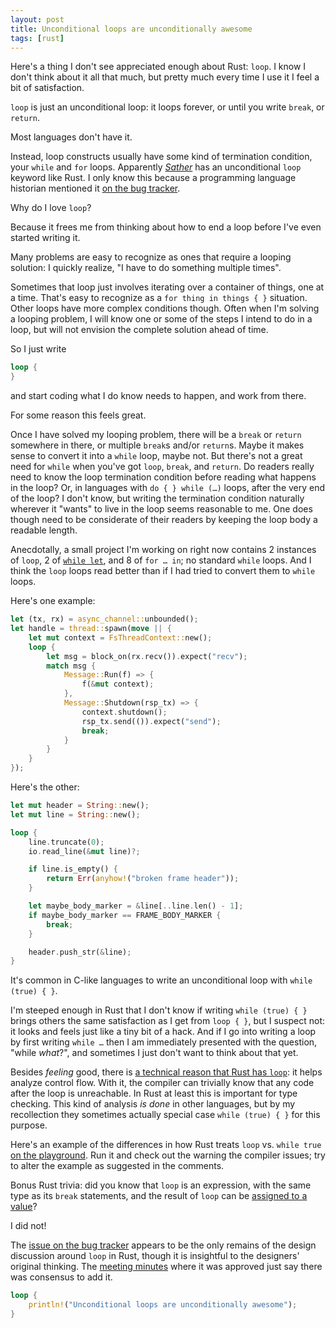 ```yaml
---
layout: post
title: Unconditional loops are unconditionally awesome
tags: [rust]
---
```


Here's a thing I don't see appreciated enough about Rust: `loop`.
I know I don't think about it all that much,
but pretty much every time I use it I feel a bit of satisfaction.

`loop` is just an unconditional loop:
it loops forever, or until you write `break`, or `return`.

Most languages don't have it.

Instead, loop constructs usually have some kind of termination condition,
your `while` and `for` loops.
Apparently _[Sather]_ has an unconditional `loop` keyword like Rust.
I only know this because a programming language historian mentioned it [on the bug tracker][bug2].

Why do I love `loop`?

Because it frees me from thinking about how to end a loop
before I've even started writing it.

Many problems are easy to recognize as ones that require a looping solution:
I quickly realize, "I have to do something multiple times".

Sometimes that loop just involves iterating over a container of things,
one at a time.
That's easy to recognize as a `for thing in things { }` situation.
Other loops have more complex conditions though.
Often when I'm solving a looping problem,
I will know one or some of the steps I intend to do in a loop,
but will not envision the complete solution ahead of time.

So I just write

```rust
loop {
}
```

and start coding what I do know needs to happen,
and work from there.

For some reason this feels great.

Once I have solved my looping problem,
there will be a `break` or `return` somewhere in there,
or multiple `break`s and/or `return`s.
Maybe it makes sense to convert it into a `while` loop,
maybe not. But there's not a great need
for `while` when you've got `loop`, `break`, and `return`.
Do readers really need to know the loop termination condition
before reading what happens in the loop?
Or, in languages with `do { } while (…)` loops,
after the very end of the loop?
I don't know,
but writing the termination condition
naturally wherever it "wants" to live in the loop
seems reasonable to me.
One does though need to be considerate of
their readers by keeping the loop body a readable length.

Anecdotally, a small project I'm working on right now
contains 2 instances of `loop`, 2 of [`while let`],
and 8 of `for … in`;
no standard `while` loops.
And I think the `loop` loops read better than if I had
tried to convert them to `while` loops.

[`while let`]: https://doc.rust-lang.org/rust-by-example/flow_control/while_let.html

Here's one example:

```rust
let (tx, rx) = async_channel::unbounded();
let handle = thread::spawn(move || {
    let mut context = FsThreadContext::new();
    loop {
        let msg = block_on(rx.recv()).expect("recv");
        match msg {
            Message::Run(f) => {
                f(&mut context);
            },
            Message::Shutdown(rsp_tx) => {
                context.shutdown();
                rsp_tx.send(()).expect("send");
                break;
            }
        }
    }
});
```

Here's the other:

```rust
let mut header = String::new();
let mut line = String::new();

loop {
    line.truncate(0);
    io.read_line(&mut line)?;

    if line.is_empty() {
        return Err(anyhow!("broken frame header"));
    }

    let maybe_body_marker = &line[..line.len() - 1];
    if maybe_body_marker == FRAME_BODY_MARKER {
        break;
    }

    header.push_str(&line);
}
```

It's common in C-like languages to write an unconditional loop
with `while (true) { }`.

I'm steeped enough in Rust that I don't know if writing `while (true) { }`
brings others the same satisfaction as I get from `loop { }`,
but I suspect not: it looks and feels just like a tiny bit of a hack.
And if I go into writing a loop by first writing `while …`
then I am immediately presented with the question,
"while _what_?",
and sometimes I just don't want to think about that yet.

Besides _feeling_ good,
there is [a technical reason that Rust has `loop`][bug]:
it helps analyze control flow.
With it, the compiler can trivially know that any code
after the loop is unreachable.
In Rust at least this is important for type checking.
This kind of analysis _is done_ in other languages,
but by my recollection they sometimes actually
special case `while (true) { }` for this purpose.

Here's an example of the differences in how Rust
treats `loop` vs. `while true` [on the playground][pg].
Run it and check out the warning the compiler
issues; try to alter the example as suggested in the comments.

[pg]: https://play.rust-lang.org/?version=stable&mode=debug&edition=2018&gist=010dce12fdd4c0818322717e161a2f91

Bonus Rust trivia:
did you know that `loop` is an expression,
with the same type as its `break` statements,
and the result of `loop` can be [assigned to a value][lv]?

I did not!

[lv]: https://doc.rust-lang.org/stable/reference/expressions/loop-expr.html#break-and-loop-values

The [issue on the bug tracker][bug] appears
to be the only remains of the design discussion around `loop` in Rust,
though it is insightful to the designers' original thinking.
The [meeting minutes][mins] where it was approved
just say there was consensus to add it.

[bug]: https://github.com/rust-lang/rust/issues/1906
[bug2]: https://github.com/rust-lang/rust/issues/1906#issuecomment-4240501
[mins]: https://github.com/rust-lang/meeting-minutes/blob/master/weekly-meetings/2012-03-06.md
[Sather]: https://en.wikipedia.org/wiki/Sather

```rust
loop {
    println!("Unconditional loops are unconditionally awesome");
}
```
